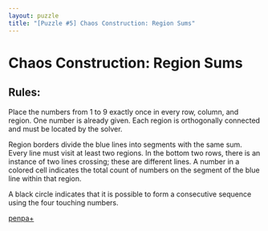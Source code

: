 ```yaml
---
layout: puzzle
title: "[Puzzle #5] Chaos Construction: Region Sums"
---
```


# Chaos Construction: Region Sums

## Rules:

Place the numbers from 1 to 9 exactly once in every row, column, and region. One number is already given. Each region is orthogonally connected and must be located by the solver.

Region borders divide the blue lines into segments with the same sum. Every line must visit at least two regions. In the bottom two rows, there is an instance of two lines crossing; these are different lines. A number in a colored cell indicates the total count of numbers on the segment of the blue line within that region.

A black circle indicates that it is possible to form a consecutive sequence using the four touching numbers. 

[penpa+](https://tinyurl.com/2ayc4ps4)

